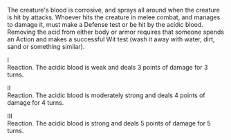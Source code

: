 The creature's blood is corrosive, and sprays all around when the creature is hit by attacks. Whoever hits the creature in melee combat, and manages to damage it, must make a Defense test or be hit by the acidic blood. Removing the acid from either body or armor requires that someone spends an Action and makes a successful Wit test (wash it away with water, dirt, sand or something similar).

I<br>Reaction. The acidic blood is weak and deals 3 points of damage for 3 turns.

II<br>Reaction. The acidic blood is moderately strong and deals 4 points of damage for 4 turns.

III<br>Reaction. The acidic blood is strong and deals 5 points of damage for 5 turns.